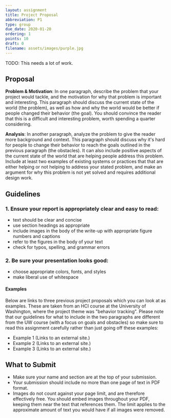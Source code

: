 ```yaml
---
layout: assignment
title: Project Proposal
abbreviation: P1
type: group
due_date: 2020-01-20
ordering: 1 
points: 10
draft: 0
filename: assets/images/purple.jpg
---
```


TODO: This needs a lot of work. 

## Proposal

**Problem & Motivation**: In one paragraph, describe the problem that your project would tackle, and the motivation for why that problem is important and interesting. This paragraph should discuss the current state of the world (the problem), as well as how and why the world would be better if people changed their behavior (the goal). You should convince the reader that this is a difficult and interesting problem, worth spending a quarter considering. 

**Analysis**: In another paragraph, analyze the problem to give the reader more background and context. This paragraph should discuss why it's hard for people to change their behavior to reach the goals outlined in the previous paragraph (the obstacles). It can also include positive aspects of the current state of the world that are helping people address this problem. Include at least two examples of existing systems or practices that that are either helping or not helping to address your stated problem, and make an argument for why this problem is not yet solved and requires additional design work.

## Guidelines

### 1. Ensure your report is appropriately clear and easy to read:
* text should be clear and concise
* use section headings as appropriate
* include images in the body of the write-up with appropriate figure numbers and captions
* refer to the figures in the body of your text
* check for typos, spelling, and grammar errors

### 2. Be sure your presentation looks good:
* choose appropriate colors, fonts, and styles
* make liberal use of whitespace

#### Examples
Below are links to three previous project proposals which you can look at as examples. These are taken from an HCI course at the University of Washington, where the project theme was "behavior tracking". Please note that our guidelines for what to include in the two paragraphs are different from the UW course (with a focus on goals and obstacles) so make sure to read this assignment carefully rather than just going off these examples:

* Example 1 (Links to an external site.)
* Example 2 (Links to an external site.)
* Example 3 (Links to an external site.)

## What to Submit 
* Make sure your name and section are at the top of your submission.
* Your submission should include no more than one page of text in PDF format. 
* Images do not count against your page limit, and are therefore effectively free. You should embed images throughout your PDF, keeping them near the text that references them. The limit applies to the approximate amount of text you would have if all images were removed.